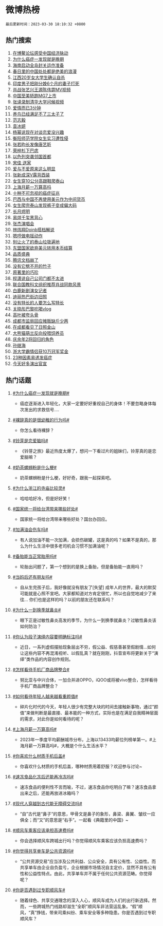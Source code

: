 # 微博热榜

`最后更新时间：2023-03-30 18:10:32 +0800`

## 热门搜索

1. [在博鳌论坛感受中国经济脉动](https://m.weibo.cn/search?containerid=100103type%3D1%26t%3D10%26q%3D%23%E5%9C%A8%E5%8D%9A%E9%B3%8C%E8%AE%BA%E5%9D%9B%E6%84%9F%E5%8F%97%E4%B8%AD%E5%9B%BD%E7%BB%8F%E6%B5%8E%E8%84%89%E5%8A%A8%23&stream_entry_id=51&isnewpage=1&extparam=seat%3D1%26cate%3D10103%26dgr%3D0%26pos%3D0%26filter_type%3Drealtimehot%26c_type%3D51%26stream_entry_id%3D51%26display_time%3D1680171031%26pre_seqid%3D168017103100303134033&luicode=10000011&lfid=106003type%253D25%2526t%253D3%2526disable_hot%253D1%2526filter_type%253Drealtimehot)
1. [为什么癌症一发现就是晚期](https://m.weibo.cn/search?containerid=100103type%3D1%26t%3D10%26q%3D%23%E4%B8%BA%E4%BB%80%E4%B9%88%E7%99%8C%E7%97%87%E4%B8%80%E5%8F%91%E7%8E%B0%E5%B0%B1%E6%98%AF%E6%99%9A%E6%9C%9F%23&stream_entry_id=31&isnewpage=1&extparam=seat%3D1%26lcate%3D5001%26stream_entry_id%3D31%26filter_type%3Drealtimehot%26c_type%3D31%26realpos%3D1%26cate%3D5001%26dgr%3D0%26pos%3D0%26q%3D%2523%25E4%25B8%25BA%25E4%25BB%2580%25E4%25B9%2588%25E7%2599%258C%25E7%2597%2587%25E4%25B8%2580%25E5%258F%2591%25E7%258E%25B0%25E5%25B0%25B1%25E6%2598%25AF%25E6%2599%259A%25E6%259C%259F%2523%26band_rank%3D1%26flag%3D2%26display_time%3D1680171031%26pre_seqid%3D168017103100303134033&luicode=10000011&lfid=106003type%253D25%2526t%253D3%2526disable_hot%253D1%2526filter_type%253Drealtimehot)
1. [海南启动全岛封关运作准备](https://m.weibo.cn/search?containerid=100103type%3D1%26t%3D10%26q%3D%23%E6%B5%B7%E5%8D%97%E5%90%AF%E5%8A%A8%E5%85%A8%E5%B2%9B%E5%B0%81%E5%85%B3%E8%BF%90%E4%BD%9C%E5%87%86%E5%A4%87%23&stream_entry_id=31&isnewpage=1&extparam=seat%3D1%26lcate%3D5001%26stream_entry_id%3D31%26filter_type%3Drealtimehot%26c_type%3D31%26realpos%3D2%26cate%3D5001%26dgr%3D0%26pos%3D1%26q%3D%2523%25E6%25B5%25B7%25E5%258D%2597%25E5%2590%25AF%25E5%258A%25A8%25E5%2585%25A8%25E5%25B2%259B%25E5%25B0%2581%25E5%2585%25B3%25E8%25BF%2590%25E4%25BD%259C%25E5%2587%2586%25E5%25A4%2587%2523%26band_rank%3D2%26flag%3D1%26display_time%3D1680171031%26pre_seqid%3D168017103100303134033&luicode=10000011&lfid=106003type%253D25%2526t%253D3%2526disable_hot%253D1%2526filter_type%253Drealtimehot)
1. [春日里的中国处处都是绝美的浪漫](https://m.weibo.cn/search?containerid=100103type%3D1%26t%3D10%26q%3D%23%E6%98%A5%E6%97%A5%E9%87%8C%E7%9A%84%E4%B8%AD%E5%9B%BD%E5%A4%84%E5%A4%84%E9%83%BD%E6%98%AF%E7%BB%9D%E7%BE%8E%E7%9A%84%E6%B5%AA%E6%BC%AB%23&stream_entry_id=31&isnewpage=1&extparam=seat%3D1%26lcate%3D5001%26stream_entry_id%3D31%26filter_type%3Drealtimehot%26c_type%3D31%26realpos%3D3%26cate%3D5001%26dgr%3D0%26pos%3D2%26q%3D%2523%25E6%2598%25A5%25E6%2597%25A5%25E9%2587%258C%25E7%259A%2584%25E4%25B8%25AD%25E5%259B%25BD%25E5%25A4%2584%25E5%25A4%2584%25E9%2583%25BD%25E6%2598%25AF%25E7%25BB%259D%25E7%25BE%258E%25E7%259A%2584%25E6%25B5%25AA%25E6%25BC%25AB%2523%26band_rank%3D3%26flag%3D1%26display_time%3D1680171031%26pre_seqid%3D168017103100303134033&luicode=10000011&lfid=106003type%253D25%2526t%253D3%2526disable_hot%253D1%2526filter_type%253Drealtimehot)
1. [江西20岁女大学生确认自杀](https://m.weibo.cn/search?containerid=100103type%3D1%26t%3D10%26q%3D%23%E6%B1%9F%E8%A5%BF20%E5%B2%81%E5%A5%B3%E5%A4%A7%E5%AD%A6%E7%94%9F%E7%A1%AE%E8%AE%A4%E8%87%AA%E6%9D%80%23&stream_entry_id=31&isnewpage=1&extparam=seat%3D1%26lcate%3D5001%26stream_entry_id%3D31%26filter_type%3Drealtimehot%26c_type%3D31%26realpos%3D4%26cate%3D5001%26dgr%3D0%26pos%3D3%26q%3D%2523%25E6%25B1%259F%25E8%25A5%25BF20%25E5%25B2%2581%25E5%25A5%25B3%25E5%25A4%25A7%25E5%25AD%25A6%25E7%2594%259F%25E7%25A1%25AE%25E8%25AE%25A4%25E8%2587%25AA%25E6%259D%2580%2523%26band_rank%3D4%26flag%3D0%26display_time%3D1680171031%26pre_seqid%3D168017103100303134033&luicode=10000011&lfid=106003type%253D25%2526t%253D3%2526disable_hot%253D1%2526filter_type%253Drealtimehot)
1. [印度男子把刚分娩6个月的妻子打死](https://m.weibo.cn/search?containerid=100103type%3D1%26t%3D10%26q%3D%23%E5%8D%B0%E5%BA%A6%E7%94%B7%E5%AD%90%E6%8A%8A%E5%88%9A%E5%88%86%E5%A8%A96%E4%B8%AA%E6%9C%88%E7%9A%84%E5%A6%BB%E5%AD%90%E6%89%93%E6%AD%BB%23&stream_entry_id=31&isnewpage=1&extparam=seat%3D1%26lcate%3D5001%26stream_entry_id%3D31%26filter_type%3Drealtimehot%26c_type%3D31%26realpos%3D5%26cate%3D5001%26dgr%3D0%26pos%3D4%26q%3D%2523%25E5%258D%25B0%25E5%25BA%25A6%25E7%2594%25B7%25E5%25AD%2590%25E6%258A%258A%25E5%2588%259A%25E5%2588%2586%25E5%25A8%25A96%25E4%25B8%25AA%25E6%259C%2588%25E7%259A%2584%25E5%25A6%25BB%25E5%25AD%2590%25E6%2589%2593%25E6%25AD%25BB%2523%26band_rank%3D5%26flag%3D1%26display_time%3D1680171031%26pre_seqid%3D168017103100303134033&luicode=10000011&lfid=106003type%253D25%2526t%253D3%2526disable_hot%253D1%2526filter_type%253Drealtimehot)
1. [肖战张艺兴王源陈伟霆MV视频](https://m.weibo.cn/search?containerid=100103type%3D1%26t%3D10%26q%3D%23%E8%82%96%E6%88%98%E5%BC%A0%E8%89%BA%E5%85%B4%E7%8E%8B%E6%BA%90%E9%99%88%E4%BC%9F%E9%9C%86MV%E8%A7%86%E9%A2%91%23&stream_entry_id=31&isnewpage=1&extparam=seat%3D1%26lcate%3D5001%26stream_entry_id%3D31%26filter_type%3Drealtimehot%26c_type%3D31%26realpos%3D6%26cate%3D5001%26dgr%3D0%26pos%3D5%26q%3D%2523%25E8%2582%2596%25E6%2588%2598%25E5%25BC%25A0%25E8%2589%25BA%25E5%2585%25B4%25E7%258E%258B%25E6%25BA%2590%25E9%2599%2588%25E4%25BC%259F%25E9%259C%2586MV%25E8%25A7%2586%25E9%25A2%2591%2523%26band_rank%3D6%26flag%3D0%26display_time%3D1680171031%26pre_seqid%3D168017103100303134033&luicode=10000011&lfid=106003type%253D25%2526t%253D3%2526disable_hot%253D1%2526filter_type%253Drealtimehot)
1. [中国至美轿跑MG7上市](https://m.weibo.cn/search?containerid=100103type%3D1%26t%3D10%26q%3D%23%E4%B8%AD%E5%9B%BD%E8%87%B3%E7%BE%8E%E8%BD%BF%E8%B7%91MG7%E4%B8%8A%E5%B8%82%23&stream_entry_id=31&isnewpage=1&extparam=seat%3D1%26topic_ad%3D1%26lcate%3D5001%26stream_entry_id%3D31%26filter_type%3Drealtimehot%26c_type%3D31%26adid%3D184261%26cate%3D5001%26dgr%3D0%26pos%3D6%26q%3D%2523%25E4%25B8%25AD%25E5%259B%25BD%25E8%2587%25B3%25E7%25BE%258E%25E8%25BD%25BF%25E8%25B7%2591MG7%25E4%25B8%258A%25E5%25B8%2582%2523%26band_rank%3D7%26display_time%3D1680171031%26pre_seqid%3D168017103100303134033&luicode=10000011&lfid=106003type%253D25%2526t%253D3%2526disable_hot%253D1%2526filter_type%253Drealtimehot)
1. [张译录制清华大学问候视频](https://m.weibo.cn/search?containerid=100103type%3D1%26t%3D10%26q%3D%23%E5%BC%A0%E8%AF%91%E5%BD%95%E5%88%B6%E6%B8%85%E5%8D%8E%E5%A4%A7%E5%AD%A6%E9%97%AE%E5%80%99%E8%A7%86%E9%A2%91%23&stream_entry_id=31&isnewpage=1&extparam=seat%3D1%26lcate%3D5001%26stream_entry_id%3D31%26filter_type%3Drealtimehot%26c_type%3D31%26realpos%3D7%26cate%3D5001%26dgr%3D0%26pos%3D7%26q%3D%2523%25E5%25BC%25A0%25E8%25AF%2591%25E5%25BD%2595%25E5%2588%25B6%25E6%25B8%2585%25E5%258D%258E%25E5%25A4%25A7%25E5%25AD%25A6%25E9%2597%25AE%25E5%2580%2599%25E8%25A7%2586%25E9%25A2%2591%2523%26band_rank%3D7%26flag%3D1%26display_time%3D1680171031%26pre_seqid%3D168017103100303134033&luicode=10000011&lfid=106003type%253D25%2526t%253D3%2526disable_hot%253D1%2526filter_type%253Drealtimehot)
1. [爱情而已3分钟](https://m.weibo.cn/search?containerid=100103type%3D1%26t%3D10%26q%3D%23%E7%88%B1%E6%83%85%E8%80%8C%E5%B7%B23%E5%88%86%E9%92%9F%23&stream_entry_id=31&isnewpage=1&extparam=seat%3D1%26lcate%3D5001%26stream_entry_id%3D31%26filter_type%3Drealtimehot%26c_type%3D31%26realpos%3D8%26cate%3D5001%26dgr%3D0%26pos%3D8%26q%3D%2523%25E7%2588%25B1%25E6%2583%2585%25E8%2580%258C%25E5%25B7%25B23%25E5%2588%2586%25E9%2592%259F%2523%26band_rank%3D8%26flag%3D1%26display_time%3D1680171031%26pre_seqid%3D168017103100303134033&luicode=10000011&lfid=106003type%253D25%2526t%253D3%2526disable_hot%253D1%2526filter_type%253Drealtimehot)
1. [养鸟已经满足不了三太子了](https://m.weibo.cn/search?containerid=100103type%3D1%26t%3D10%26q%3D%23%E5%85%BB%E9%B8%9F%E5%B7%B2%E7%BB%8F%E6%BB%A1%E8%B6%B3%E4%B8%8D%E4%BA%86%E4%B8%89%E5%A4%AA%E5%AD%90%E4%BA%86%23&stream_entry_id=31&isnewpage=1&extparam=seat%3D1%26lcate%3D5001%26stream_entry_id%3D31%26filter_type%3Drealtimehot%26c_type%3D31%26realpos%3D9%26cate%3D5001%26dgr%3D0%26pos%3D9%26q%3D%2523%25E5%2585%25BB%25E9%25B8%259F%25E5%25B7%25B2%25E7%25BB%258F%25E6%25BB%25A1%25E8%25B6%25B3%25E4%25B8%258D%25E4%25BA%2586%25E4%25B8%2589%25E5%25A4%25AA%25E5%25AD%2590%25E4%25BA%2586%2523%26band_rank%3D9%26flag%3D0%26display_time%3D1680171031%26pre_seqid%3D168017103100303134033&luicode=10000011&lfid=106003type%253D25%2526t%253D3%2526disable_hot%253D1%2526filter_type%253Drealtimehot)
1. [范志毅](https://m.weibo.cn/search?containerid=100103type%3D1%26t%3D10%26q%3D%E8%8C%83%E5%BF%97%E6%AF%85&stream_entry_id=31&isnewpage=1&extparam=seat%3D1%26lcate%3D5001%26stream_entry_id%3D31%26filter_type%3Drealtimehot%26c_type%3D31%26realpos%3D10%26cate%3D5001%26dgr%3D0%26pos%3D10%26q%3D%25E8%258C%2583%25E5%25BF%2597%25E6%25AF%2585%26band_rank%3D10%26flag%3D0%26display_time%3D1680171031%26pre_seqid%3D168017103100303134033&luicode=10000011&lfid=106003type%253D25%2526t%253D3%2526disable_hot%253D1%2526filter_type%253Drealtimehot)
1. [袁冰妍](https://m.weibo.cn/search?containerid=100103type%3D1%26t%3D10%26q%3D%E8%A2%81%E5%86%B0%E5%A6%8D&stream_entry_id=31&isnewpage=1&extparam=seat%3D1%26lcate%3D5001%26stream_entry_id%3D31%26filter_type%3Drealtimehot%26c_type%3D31%26realpos%3D11%26cate%3D5001%26dgr%3D0%26pos%3D11%26q%3D%25E8%25A2%2581%25E5%2586%25B0%25E5%25A6%258D%26band_rank%3D11%26flag%3D1%26display_time%3D1680171031%26pre_seqid%3D168017103100303134033&luicode=10000011&lfid=106003type%253D25%2526t%253D3%2526disable_hot%253D1%2526filter_type%253Drealtimehot)
1. [杨幂说现在对谈恋爱没兴趣](https://m.weibo.cn/search?containerid=100103type%3D1%26t%3D10%26q%3D%23%E6%9D%A8%E5%B9%82%E8%AF%B4%E7%8E%B0%E5%9C%A8%E5%AF%B9%E8%B0%88%E6%81%8B%E7%88%B1%E6%B2%A1%E5%85%B4%E8%B6%A3%23&stream_entry_id=31&isnewpage=1&extparam=seat%3D1%26lcate%3D5001%26stream_entry_id%3D31%26filter_type%3Drealtimehot%26c_type%3D31%26realpos%3D12%26cate%3D5001%26dgr%3D0%26pos%3D12%26q%3D%2523%25E6%259D%25A8%25E5%25B9%2582%25E8%25AF%25B4%25E7%258E%25B0%25E5%259C%25A8%25E5%25AF%25B9%25E8%25B0%2588%25E6%2581%258B%25E7%2588%25B1%25E6%25B2%25A1%25E5%2585%25B4%25E8%25B6%25A3%2523%26band_rank%3D12%26flag%3D2%26display_time%3D1680171031%26pre_seqid%3D168017103100303134033&luicode=10000011&lfid=106003type%253D25%2526t%253D3%2526disable_hot%253D1%2526filter_type%253Drealtimehot)
1. [衡阳师范学院女生实习遭性侵](https://m.weibo.cn/search?containerid=100103type%3D1%26t%3D10%26q%3D%23%E8%A1%A1%E9%98%B3%E5%B8%88%E8%8C%83%E5%AD%A6%E9%99%A2%E5%A5%B3%E7%94%9F%E5%AE%9E%E4%B9%A0%E9%81%AD%E6%80%A7%E4%BE%B5%23&stream_entry_id=31&isnewpage=1&extparam=seat%3D1%26lcate%3D5001%26stream_entry_id%3D31%26filter_type%3Drealtimehot%26c_type%3D31%26realpos%3D13%26cate%3D5001%26dgr%3D0%26pos%3D13%26q%3D%2523%25E8%25A1%25A1%25E9%2598%25B3%25E5%25B8%2588%25E8%258C%2583%25E5%25AD%25A6%25E9%2599%25A2%25E5%25A5%25B3%25E7%2594%259F%25E5%25AE%259E%25E4%25B9%25A0%25E9%2581%25AD%25E6%2580%25A7%25E4%25BE%25B5%2523%26band_rank%3D13%26flag%3D0%26display_time%3D1680171031%26pre_seqid%3D168017103100303134033&luicode=10000011&lfid=106003type%253D25%2526t%253D3%2526disable_hot%253D1%2526filter_type%253Drealtimehot)
1. [张若昀长发像唐艺昕](https://m.weibo.cn/search?containerid=100103type%3D1%26t%3D10%26q%3D%23%E5%BC%A0%E8%8B%A5%E6%98%80%E9%95%BF%E5%8F%91%E5%83%8F%E5%94%90%E8%89%BA%E6%98%95%23&stream_entry_id=31&isnewpage=1&extparam=seat%3D1%26lcate%3D5001%26stream_entry_id%3D31%26filter_type%3Drealtimehot%26c_type%3D31%26realpos%3D14%26cate%3D5001%26dgr%3D0%26pos%3D14%26q%3D%2523%25E5%25BC%25A0%25E8%258B%25A5%25E6%2598%2580%25E9%2595%25BF%25E5%258F%2591%25E5%2583%258F%25E5%2594%2590%25E8%2589%25BA%25E6%2598%2595%2523%26band_rank%3D14%26flag%3D0%26display_time%3D1680171031%26pre_seqid%3D168017103100303134033&luicode=10000011&lfid=106003type%253D25%2526t%253D3%2526disable_hot%253D1%2526filter_type%253Drealtimehot)
1. [荣梓杉下巴痣](https://m.weibo.cn/search?containerid=100103type%3D1%26t%3D10%26q%3D%23%E8%8D%A3%E6%A2%93%E6%9D%89%E4%B8%8B%E5%B7%B4%E7%97%A3%23&stream_entry_id=31&isnewpage=1&extparam=seat%3D1%26lcate%3D5001%26stream_entry_id%3D31%26filter_type%3Drealtimehot%26c_type%3D31%26realpos%3D15%26cate%3D5001%26dgr%3D0%26pos%3D15%26q%3D%2523%25E8%258D%25A3%25E6%25A2%2593%25E6%259D%2589%25E4%25B8%258B%25E5%25B7%25B4%25E7%2597%25A3%2523%26band_rank%3D15%26flag%3D1%26display_time%3D1680171031%26pre_seqid%3D168017103100303134033&luicode=10000011&lfid=106003type%253D25%2526t%253D3%2526disable_hot%253D1%2526filter_type%253Drealtimehot)
1. [以色列突袭邻国首都](https://m.weibo.cn/search?containerid=100103type%3D1%26t%3D10%26q%3D%23%E4%BB%A5%E8%89%B2%E5%88%97%E7%AA%81%E8%A2%AD%E9%82%BB%E5%9B%BD%E9%A6%96%E9%83%BD%23&stream_entry_id=31&isnewpage=1&extparam=seat%3D1%26lcate%3D5001%26stream_entry_id%3D31%26filter_type%3Drealtimehot%26c_type%3D31%26realpos%3D16%26cate%3D5001%26dgr%3D0%26pos%3D16%26q%3D%2523%25E4%25BB%25A5%25E8%2589%25B2%25E5%2588%2597%25E7%25AA%2581%25E8%25A2%25AD%25E9%2582%25BB%25E5%259B%25BD%25E9%25A6%2596%25E9%2583%25BD%2523%26band_rank%3D16%26flag%3D0%26display_time%3D1680171031%26pre_seqid%3D168017103100303134033&luicode=10000011&lfid=106003type%253D25%2526t%253D3%2526disable_hot%253D1%2526filter_type%253Drealtimehot)
1. [宋佳 送家](https://m.weibo.cn/search?containerid=100103type%3D1%26t%3D10%26q%3D%E5%AE%8B%E4%BD%B3+%E9%80%81%E5%AE%B6&stream_entry_id=31&isnewpage=1&extparam=seat%3D1%26lcate%3D5001%26stream_entry_id%3D31%26filter_type%3Drealtimehot%26c_type%3D31%26realpos%3D17%26cate%3D5001%26dgr%3D0%26pos%3D17%26q%3D%25E5%25AE%258B%25E4%25BD%25B3%2520%25E9%2580%2581%25E5%25AE%25B6%26band_rank%3D17%26flag%3D1%26display_time%3D1680171031%26pre_seqid%3D168017103100303134033&luicode=10000011&lfid=106003type%253D25%2526t%253D3%2526disable_hot%253D1%2526filter_type%253Drealtimehot)
1. [爱与不爱原来这么明显](https://m.weibo.cn/search?containerid=100103type%3D1%26t%3D10%26q%3D%23%E7%88%B1%E4%B8%8E%E4%B8%8D%E7%88%B1%E5%8E%9F%E6%9D%A5%E8%BF%99%E4%B9%88%E6%98%8E%E6%98%BE%23&stream_entry_id=31&isnewpage=1&extparam=seat%3D1%26lcate%3D5001%26stream_entry_id%3D31%26filter_type%3Drealtimehot%26c_type%3D31%26realpos%3D18%26cate%3D5001%26dgr%3D0%26pos%3D18%26q%3D%2523%25E7%2588%25B1%25E4%25B8%258E%25E4%25B8%258D%25E7%2588%25B1%25E5%258E%259F%25E6%259D%25A5%25E8%25BF%2599%25E4%25B9%2588%25E6%2598%258E%25E6%2598%25BE%2523%26band_rank%3D18%26flag%3D0%26display_time%3D1680171031%26pre_seqid%3D168017103100303134033&luicode=10000011&lfid=106003type%253D25%2526t%253D3%2526disable_hot%253D1%2526filter_type%253Drealtimehot)
1. [张新成深V露背西装](https://m.weibo.cn/search?containerid=100103type%3D1%26t%3D10%26q%3D%23%E5%BC%A0%E6%96%B0%E6%88%90%E6%B7%B1V%E9%9C%B2%E8%83%8C%E8%A5%BF%E8%A3%85%23&stream_entry_id=31&isnewpage=1&extparam=seat%3D1%26lcate%3D5001%26stream_entry_id%3D31%26filter_type%3Drealtimehot%26c_type%3D31%26realpos%3D19%26cate%3D5001%26dgr%3D0%26pos%3D19%26q%3D%2523%25E5%25BC%25A0%25E6%2596%25B0%25E6%2588%2590%25E6%25B7%25B1V%25E9%259C%25B2%25E8%2583%258C%25E8%25A5%25BF%25E8%25A3%2585%2523%26band_rank%3D19%26flag%3D1%26display_time%3D1680171031%26pre_seqid%3D168017103100303134033&luicode=10000011&lfid=106003type%253D25%2526t%253D3%2526disable_hot%253D1%2526filter_type%253Drealtimehot)
1. [女生穿10公分高跟鞋爬泰山](https://m.weibo.cn/search?containerid=100103type%3D1%26t%3D10%26q%3D%23%E5%A5%B3%E7%94%9F%E7%A9%BF10%E5%85%AC%E5%88%86%E9%AB%98%E8%B7%9F%E9%9E%8B%E7%88%AC%E6%B3%B0%E5%B1%B1%23&stream_entry_id=31&isnewpage=1&extparam=seat%3D1%26lcate%3D5001%26stream_entry_id%3D31%26filter_type%3Drealtimehot%26c_type%3D31%26realpos%3D20%26cate%3D5001%26dgr%3D0%26pos%3D20%26q%3D%2523%25E5%25A5%25B3%25E7%2594%259F%25E7%25A9%25BF10%25E5%2585%25AC%25E5%2588%2586%25E9%25AB%2598%25E8%25B7%259F%25E9%259E%258B%25E7%2588%25AC%25E6%25B3%25B0%25E5%25B1%25B1%2523%26band_rank%3D20%26flag%3D1%26display_time%3D1680171031%26pre_seqid%3D168017103100303134033&luicode=10000011&lfid=106003type%253D25%2526t%253D3%2526disable_hot%253D1%2526filter_type%253Drealtimehot)
1. [上海月薪一万算高吗](https://m.weibo.cn/search?containerid=100103type%3D1%26t%3D10%26q%3D%23%E4%B8%8A%E6%B5%B7%E6%9C%88%E8%96%AA%E4%B8%80%E4%B8%87%E7%AE%97%E9%AB%98%E5%90%97%23&stream_entry_id=31&isnewpage=1&extparam=seat%3D1%26lcate%3D5001%26stream_entry_id%3D31%26filter_type%3Drealtimehot%26c_type%3D31%26realpos%3D21%26cate%3D5001%26dgr%3D0%26pos%3D21%26q%3D%2523%25E4%25B8%258A%25E6%25B5%25B7%25E6%259C%2588%25E8%2596%25AA%25E4%25B8%2580%25E4%25B8%2587%25E7%25AE%2597%25E9%25AB%2598%25E5%2590%2597%2523%26band_rank%3D21%26flag%3D1%26display_time%3D1680171031%26pre_seqid%3D168017103100303134033&luicode=10000011&lfid=106003type%253D25%2526t%253D3%2526disable_hot%253D1%2526filter_type%253Drealtimehot)
1. [十种不可忽视的癌症征兆](https://m.weibo.cn/search?containerid=100103type%3D1%26t%3D10%26q%3D%23%E5%8D%81%E7%A7%8D%E4%B8%8D%E5%8F%AF%E5%BF%BD%E8%A7%86%E7%9A%84%E7%99%8C%E7%97%87%E5%BE%81%E5%85%86%23&stream_entry_id=31&isnewpage=1&extparam=seat%3D1%26lcate%3D5001%26stream_entry_id%3D31%26filter_type%3Drealtimehot%26c_type%3D31%26realpos%3D22%26cate%3D5001%26dgr%3D0%26pos%3D22%26q%3D%2523%25E5%258D%2581%25E7%25A7%258D%25E4%25B8%258D%25E5%258F%25AF%25E5%25BF%25BD%25E8%25A7%2586%25E7%259A%2584%25E7%2599%258C%25E7%2597%2587%25E5%25BE%2581%25E5%2585%2586%2523%26band_rank%3D22%26flag%3D0%26display_time%3D1680171031%26pre_seqid%3D168017103100303134033&luicode=10000011&lfid=106003type%253D25%2526t%253D3%2526disable_hot%253D1%2526filter_type%253Drealtimehot)
1. [巴西与中国不再使用美元作为中间货币](https://m.weibo.cn/search?containerid=100103type%3D1%26t%3D10%26q%3D%23%E5%B7%B4%E8%A5%BF%E4%B8%8E%E4%B8%AD%E5%9B%BD%E4%B8%8D%E5%86%8D%E4%BD%BF%E7%94%A8%E7%BE%8E%E5%85%83%E4%BD%9C%E4%B8%BA%E4%B8%AD%E9%97%B4%E8%B4%A7%E5%B8%81%23&stream_entry_id=31&isnewpage=1&extparam=seat%3D1%26lcate%3D5001%26stream_entry_id%3D31%26filter_type%3Drealtimehot%26c_type%3D31%26realpos%3D23%26cate%3D5001%26dgr%3D0%26pos%3D23%26q%3D%2523%25E5%25B7%25B4%25E8%25A5%25BF%25E4%25B8%258E%25E4%25B8%25AD%25E5%259B%25BD%25E4%25B8%258D%25E5%2586%258D%25E4%25BD%25BF%25E7%2594%25A8%25E7%25BE%258E%25E5%2585%2583%25E4%25BD%259C%25E4%25B8%25BA%25E4%25B8%25AD%25E9%2597%25B4%25E8%25B4%25A7%25E5%25B8%2581%2523%26band_rank%3D23%26flag%3D2%26display_time%3D1680171031%26pre_seqid%3D168017103100303134033&luicode=10000011&lfid=106003type%253D25%2526t%253D3%2526disable_hot%253D1%2526filter_type%253Drealtimehot)
1. [女生爬完泰山发现裤子变成偏大码](https://m.weibo.cn/search?containerid=100103type%3D1%26t%3D10%26q%3D%23%E5%A5%B3%E7%94%9F%E7%88%AC%E5%AE%8C%E6%B3%B0%E5%B1%B1%E5%8F%91%E7%8E%B0%E8%A3%A4%E5%AD%90%E5%8F%98%E6%88%90%E5%81%8F%E5%A4%A7%E7%A0%81%23&stream_entry_id=31&isnewpage=1&extparam=seat%3D1%26lcate%3D5001%26stream_entry_id%3D31%26filter_type%3Drealtimehot%26c_type%3D31%26realpos%3D24%26cate%3D5001%26dgr%3D0%26pos%3D24%26q%3D%2523%25E5%25A5%25B3%25E7%2594%259F%25E7%2588%25AC%25E5%25AE%258C%25E6%25B3%25B0%25E5%25B1%25B1%25E5%258F%2591%25E7%258E%25B0%25E8%25A3%25A4%25E5%25AD%2590%25E5%258F%2598%25E6%2588%2590%25E5%2581%258F%25E5%25A4%25A7%25E7%25A0%2581%2523%26band_rank%3D24%26flag%3D0%26display_time%3D1680171031%26pre_seqid%3D168017103100303134033&luicode=10000011&lfid=106003type%253D25%2526t%253D3%2526disable_hot%253D1%2526filter_type%253Drealtimehot)
1. [长月烬明](https://m.weibo.cn/search?containerid=100103type%3D1%26t%3D10%26q%3D%E9%95%BF%E6%9C%88%E7%83%AC%E6%98%8E&stream_entry_id=31&isnewpage=1&extparam=seat%3D1%26lcate%3D5001%26stream_entry_id%3D31%26filter_type%3Drealtimehot%26c_type%3D31%26realpos%3D25%26cate%3D5001%26dgr%3D0%26pos%3D25%26q%3D%25E9%2595%25BF%25E6%259C%2588%25E7%2583%25AC%25E6%2598%258E%26band_rank%3D25%26flag%3D0%26display_time%3D1680171031%26pre_seqid%3D168017103100303134033&luicode=10000011&lfid=106003type%253D25%2526t%253D3%2526disable_hot%253D1%2526filter_type%253Drealtimehot)
1. [易烊千玺黑背心](https://m.weibo.cn/search?containerid=100103type%3D1%26t%3D10%26q%3D%23%E6%98%93%E7%83%8A%E5%8D%83%E7%8E%BA%E9%BB%91%E8%83%8C%E5%BF%83%23&stream_entry_id=31&isnewpage=1&extparam=seat%3D1%26lcate%3D5001%26stream_entry_id%3D31%26filter_type%3Drealtimehot%26c_type%3D31%26realpos%3D26%26cate%3D5001%26dgr%3D0%26pos%3D26%26q%3D%2523%25E6%2598%2593%25E7%2583%258A%25E5%258D%2583%25E7%258E%25BA%25E9%25BB%2591%25E8%2583%258C%25E5%25BF%2583%2523%26band_rank%3D26%26flag%3D0%26display_time%3D1680171031%26pre_seqid%3D168017103100303134033&luicode=10000011&lfid=106003type%253D25%2526t%253D3%2526disable_hot%253D1%2526filter_type%253Drealtimehot)
1. [张杰演唱会](https://m.weibo.cn/search?containerid=100103type%3D1%26t%3D10%26q%3D%23%E5%BC%A0%E6%9D%B0%E6%BC%94%E5%94%B1%E4%BC%9A%23&stream_entry_id=31&isnewpage=1&extparam=seat%3D1%26lcate%3D5001%26stream_entry_id%3D31%26filter_type%3Drealtimehot%26c_type%3D31%26realpos%3D27%26cate%3D5001%26dgr%3D0%26pos%3D27%26q%3D%2523%25E5%25BC%25A0%25E6%259D%25B0%25E6%25BC%2594%25E5%2594%25B1%25E4%25BC%259A%2523%26band_rank%3D27%26flag%3D1%26display_time%3D1680171031%26pre_seqid%3D168017103100303134033&luicode=10000011&lfid=106003type%253D25%2526t%253D3%2526disable_hot%253D1%2526filter_type%253Drealtimehot)
1. [林炜翔Doinb搭档解说](https://m.weibo.cn/search?containerid=100103type%3D1%26t%3D10%26q%3D%23%E6%9E%97%E7%82%9C%E7%BF%94Doinb%E6%90%AD%E6%A1%A3%E8%A7%A3%E8%AF%B4%23&stream_entry_id=31&isnewpage=1&extparam=seat%3D1%26lcate%3D5001%26stream_entry_id%3D31%26filter_type%3Drealtimehot%26c_type%3D31%26realpos%3D28%26cate%3D5001%26dgr%3D0%26pos%3D28%26q%3D%2523%25E6%259E%2597%25E7%2582%259C%25E7%25BF%2594Doinb%25E6%2590%25AD%25E6%25A1%25A3%25E8%25A7%25A3%25E8%25AF%25B4%2523%26band_rank%3D28%26flag%3D1%26display_time%3D1680171031%26pre_seqid%3D168017103100303134033&luicode=10000011&lfid=106003type%253D25%2526t%253D3%2526disable_hot%253D1%2526filter_type%253Drealtimehot)
1. [嗯哼做电摇动作](https://m.weibo.cn/search?containerid=100103type%3D1%26t%3D10%26q%3D%23%E5%97%AF%E5%93%BC%E5%81%9A%E7%94%B5%E6%91%87%E5%8A%A8%E4%BD%9C%23&stream_entry_id=31&isnewpage=1&extparam=seat%3D1%26lcate%3D5001%26stream_entry_id%3D31%26filter_type%3Drealtimehot%26c_type%3D31%26realpos%3D29%26cate%3D5001%26dgr%3D0%26pos%3D29%26q%3D%2523%25E5%2597%25AF%25E5%2593%25BC%25E5%2581%259A%25E7%2594%25B5%25E6%2591%2587%25E5%258A%25A8%25E4%25BD%259C%2523%26band_rank%3D29%26flag%3D0%26display_time%3D1680171031%26pre_seqid%3D168017103100303134033&luicode=10000011&lfid=106003type%253D25%2526t%253D3%2526disable_hot%253D1%2526filter_type%253Drealtimehot)
1. [别让火了的泰山垃圾遍地](https://m.weibo.cn/search?containerid=100103type%3D1%26t%3D10%26q%3D%23%E5%88%AB%E8%AE%A9%E7%81%AB%E4%BA%86%E7%9A%84%E6%B3%B0%E5%B1%B1%E5%9E%83%E5%9C%BE%E9%81%8D%E5%9C%B0%23&stream_entry_id=31&isnewpage=1&extparam=seat%3D1%26lcate%3D5001%26stream_entry_id%3D31%26filter_type%3Drealtimehot%26c_type%3D31%26realpos%3D30%26cate%3D5001%26dgr%3D0%26pos%3D30%26q%3D%2523%25E5%2588%25AB%25E8%25AE%25A9%25E7%2581%25AB%25E4%25BA%2586%25E7%259A%2584%25E6%25B3%25B0%25E5%25B1%25B1%25E5%259E%2583%25E5%259C%25BE%25E9%2581%258D%25E5%259C%25B0%2523%26band_rank%3D30%26flag%3D1%26display_time%3D1680171031%26pre_seqid%3D168017103100303134033&luicode=10000011&lfid=106003type%253D25%2526t%253D3%2526disable_hot%253D1%2526filter_type%253Drealtimehot)
1. [东盟国家欲弃美元转用本币结算](https://m.weibo.cn/search?containerid=100103type%3D1%26t%3D10%26q%3D%23%E4%B8%9C%E7%9B%9F%E5%9B%BD%E5%AE%B6%E6%AC%B2%E5%BC%83%E7%BE%8E%E5%85%83%E8%BD%AC%E7%94%A8%E6%9C%AC%E5%B8%81%E7%BB%93%E7%AE%97%23&stream_entry_id=31&isnewpage=1&extparam=seat%3D1%26lcate%3D5001%26stream_entry_id%3D31%26filter_type%3Drealtimehot%26c_type%3D31%26realpos%3D31%26cate%3D5001%26dgr%3D0%26pos%3D31%26q%3D%2523%25E4%25B8%259C%25E7%259B%259F%25E5%259B%25BD%25E5%25AE%25B6%25E6%25AC%25B2%25E5%25BC%2583%25E7%25BE%258E%25E5%2585%2583%25E8%25BD%25AC%25E7%2594%25A8%25E6%259C%25AC%25E5%25B8%2581%25E7%25BB%2593%25E7%25AE%2597%2523%26band_rank%3D31%26flag%3D1%26display_time%3D1680171031%26pre_seqid%3D168017103100303134033&luicode=10000011&lfid=106003type%253D25%2526t%253D3%2526disable_hot%253D1%2526filter_type%253Drealtimehot)
1. [品质盛典](https://m.weibo.cn/search?containerid=100103type%3D1%26t%3D10%26q%3D%E5%93%81%E8%B4%A8%E7%9B%9B%E5%85%B8&stream_entry_id=31&isnewpage=1&extparam=seat%3D1%26lcate%3D5001%26stream_entry_id%3D31%26filter_type%3Drealtimehot%26c_type%3D31%26realpos%3D32%26cate%3D5001%26dgr%3D0%26pos%3D32%26q%3D%25E5%2593%2581%25E8%25B4%25A8%25E7%259B%259B%25E5%2585%25B8%26band_rank%3D32%26flag%3D1%26display_time%3D1680171031%26pre_seqid%3D168017103100303134033&luicode=10000011&lfid=106003type%253D25%2526t%253D3%2526disable_hot%253D1%2526filter_type%253Drealtimehot)
1. [腾讯文档崩了](https://m.weibo.cn/search?containerid=100103type%3D1%26t%3D10%26q%3D%E8%85%BE%E8%AE%AF%E6%96%87%E6%A1%A3%E5%B4%A9%E4%BA%86&stream_entry_id=31&isnewpage=1&extparam=seat%3D1%26lcate%3D5001%26stream_entry_id%3D31%26filter_type%3Drealtimehot%26c_type%3D31%26realpos%3D33%26cate%3D5001%26dgr%3D0%26pos%3D33%26q%3D%25E8%2585%25BE%25E8%25AE%25AF%25E6%2596%2587%25E6%25A1%25A3%25E5%25B4%25A9%25E4%25BA%2586%26band_rank%3D33%26flag%3D1%26display_time%3D1680171031%26pre_seqid%3D168017103100303134033&luicode=10000011&lfid=106003type%253D25%2526t%253D3%2526disable_hot%253D1%2526filter_type%253Drealtimehot)
1. [没有它劈不开的竹子](https://m.weibo.cn/search?containerid=100103type%3D1%26t%3D10%26q%3D%23%E6%B2%A1%E6%9C%89%E5%AE%83%E5%8A%88%E4%B8%8D%E5%BC%80%E7%9A%84%E7%AB%B9%E5%AD%90%23&stream_entry_id=31&isnewpage=1&extparam=seat%3D1%26lcate%3D5001%26stream_entry_id%3D31%26filter_type%3Drealtimehot%26c_type%3D31%26realpos%3D34%26cate%3D5001%26dgr%3D0%26pos%3D34%26q%3D%2523%25E6%25B2%25A1%25E6%259C%2589%25E5%25AE%2583%25E5%258A%2588%25E4%25B8%258D%25E5%25BC%2580%25E7%259A%2584%25E7%25AB%25B9%25E5%25AD%2590%2523%26band_rank%3D34%26flag%3D1%26display_time%3D1680171031%26pre_seqid%3D168017103100303134033&luicode=10000011&lfid=106003type%253D25%2526t%253D3%2526disable_hot%253D1%2526filter_type%253Drealtimehot)
1. [原著里的巧珍](https://m.weibo.cn/search?containerid=100103type%3D1%26t%3D10%26q%3D%E5%8E%9F%E8%91%97%E9%87%8C%E7%9A%84%E5%B7%A7%E7%8F%8D&stream_entry_id=31&isnewpage=1&extparam=seat%3D1%26lcate%3D5001%26stream_entry_id%3D31%26filter_type%3Drealtimehot%26c_type%3D31%26realpos%3D35%26cate%3D5001%26dgr%3D0%26pos%3D35%26q%3D%25E5%258E%259F%25E8%2591%2597%25E9%2587%258C%25E7%259A%2584%25E5%25B7%25A7%25E7%258F%258D%26band_rank%3D35%26flag%3D0%26display_time%3D1680171031%26pre_seqid%3D168017103100303134033&luicode=10000011&lfid=106003type%253D25%2526t%253D3%2526disable_hot%253D1%2526filter_type%253Drealtimehot)
1. [程潇说自己公司门都不太进](https://m.weibo.cn/search?containerid=100103type%3D1%26t%3D10%26q%3D%23%E7%A8%8B%E6%BD%87%E8%AF%B4%E8%87%AA%E5%B7%B1%E5%85%AC%E5%8F%B8%E9%97%A8%E9%83%BD%E4%B8%8D%E5%A4%AA%E8%BF%9B%23&stream_entry_id=31&isnewpage=1&extparam=seat%3D1%26lcate%3D5001%26stream_entry_id%3D31%26filter_type%3Drealtimehot%26c_type%3D31%26realpos%3D36%26cate%3D5001%26dgr%3D0%26pos%3D36%26q%3D%2523%25E7%25A8%258B%25E6%25BD%2587%25E8%25AF%25B4%25E8%2587%25AA%25E5%25B7%25B1%25E5%2585%25AC%25E5%258F%25B8%25E9%2597%25A8%25E9%2583%25BD%25E4%25B8%258D%25E5%25A4%25AA%25E8%25BF%259B%2523%26band_rank%3D36%26flag%3D0%26display_time%3D1680171031%26pre_seqid%3D168017103100303134033&luicode=10000011&lfid=106003type%253D25%2526t%253D3%2526disable_hot%253D1%2526filter_type%253Drealtimehot)
1. [联合国教科文组织推荐肖战同款风景](https://m.weibo.cn/search?containerid=100103type%3D1%26t%3D10%26q%3D%23%E8%81%94%E5%90%88%E5%9B%BD%E6%95%99%E7%A7%91%E6%96%87%E7%BB%84%E7%BB%87%E6%8E%A8%E8%8D%90%E8%82%96%E6%88%98%E5%90%8C%E6%AC%BE%E9%A3%8E%E6%99%AF%23&stream_entry_id=31&isnewpage=1&extparam=seat%3D1%26lcate%3D5001%26stream_entry_id%3D31%26filter_type%3Drealtimehot%26c_type%3D31%26realpos%3D37%26cate%3D5001%26dgr%3D0%26pos%3D37%26q%3D%2523%25E8%2581%2594%25E5%2590%2588%25E5%259B%25BD%25E6%2595%2599%25E7%25A7%2591%25E6%2596%2587%25E7%25BB%2584%25E7%25BB%2587%25E6%258E%25A8%25E8%258D%2590%25E8%2582%2596%25E6%2588%2598%25E5%2590%258C%25E6%25AC%25BE%25E9%25A3%258E%25E6%2599%25AF%2523%26band_rank%3D37%26flag%3D0%26display_time%3D1680171031%26pre_seqid%3D168017103100303134033&luicode=10000011&lfid=106003type%253D25%2526t%253D3%2526disable_hot%253D1%2526filter_type%253Drealtimehot)
1. [白鹿新剧演女记者](https://m.weibo.cn/search?containerid=100103type%3D1%26t%3D10%26q%3D%23%E7%99%BD%E9%B9%BF%E6%96%B0%E5%89%A7%E6%BC%94%E5%A5%B3%E8%AE%B0%E8%80%85%23&stream_entry_id=31&isnewpage=1&extparam=seat%3D1%26lcate%3D5001%26stream_entry_id%3D31%26filter_type%3Drealtimehot%26c_type%3D31%26realpos%3D38%26cate%3D5001%26dgr%3D0%26pos%3D38%26q%3D%2523%25E7%2599%25BD%25E9%25B9%25BF%25E6%2596%25B0%25E5%2589%25A7%25E6%25BC%2594%25E5%25A5%25B3%25E8%25AE%25B0%25E8%2580%2585%2523%26band_rank%3D38%26flag%3D0%26display_time%3D1680171031%26pre_seqid%3D168017103100303134033&luicode=10000011&lfid=106003type%253D25%2526t%253D3%2526disable_hot%253D1%2526filter_type%253Drealtimehot)
1. [迪丽热巴街边旧照](https://m.weibo.cn/search?containerid=100103type%3D1%26t%3D10%26q%3D%23%E8%BF%AA%E4%B8%BD%E7%83%AD%E5%B7%B4%E8%A1%97%E8%BE%B9%E6%97%A7%E7%85%A7%23&stream_entry_id=31&isnewpage=1&extparam=seat%3D1%26lcate%3D5001%26stream_entry_id%3D31%26filter_type%3Drealtimehot%26c_type%3D31%26realpos%3D39%26cate%3D5001%26dgr%3D0%26pos%3D39%26q%3D%2523%25E8%25BF%25AA%25E4%25B8%25BD%25E7%2583%25AD%25E5%25B7%25B4%25E8%25A1%2597%25E8%25BE%25B9%25E6%2597%25A7%25E7%2585%25A7%2523%26band_rank%3D39%26flag%3D0%26display_time%3D1680171031%26pre_seqid%3D168017103100303134033&luicode=10000011&lfid=106003type%253D25%2526t%253D3%2526disable_hot%253D1%2526filter_type%253Drealtimehot)
1. [没有特长的人要怎么写特长](https://m.weibo.cn/search?containerid=100103type%3D1%26t%3D10%26q%3D%23%E6%B2%A1%E6%9C%89%E7%89%B9%E9%95%BF%E7%9A%84%E4%BA%BA%E8%A6%81%E6%80%8E%E4%B9%88%E5%86%99%E7%89%B9%E9%95%BF%23&stream_entry_id=31&isnewpage=1&extparam=seat%3D1%26lcate%3D5001%26stream_entry_id%3D31%26filter_type%3Drealtimehot%26c_type%3D31%26realpos%3D40%26cate%3D5001%26dgr%3D0%26pos%3D40%26q%3D%2523%25E6%25B2%25A1%25E6%259C%2589%25E7%2589%25B9%25E9%2595%25BF%25E7%259A%2584%25E4%25BA%25BA%25E8%25A6%2581%25E6%2580%258E%25E4%25B9%2588%25E5%2586%2599%25E7%2589%25B9%25E9%2595%25BF%2523%26band_rank%3D40%26flag%3D1%26display_time%3D1680171031%26pre_seqid%3D168017103100303134033&luicode=10000011&lfid=106003type%253D25%2526t%253D3%2526disable_hot%253D1%2526filter_type%253Drealtimehot)
1. [关晓彤巴黎吃喝vlog](https://m.weibo.cn/search?containerid=100103type%3D1%26t%3D10%26q%3D%23%E5%85%B3%E6%99%93%E5%BD%A4%E5%B7%B4%E9%BB%8E%E5%90%83%E5%96%9Dvlog%23&stream_entry_id=31&isnewpage=1&extparam=seat%3D1%26lcate%3D5001%26stream_entry_id%3D31%26filter_type%3Drealtimehot%26c_type%3D31%26realpos%3D41%26cate%3D5001%26dgr%3D0%26pos%3D41%26q%3D%2523%25E5%2585%25B3%25E6%2599%2593%25E5%25BD%25A4%25E5%25B7%25B4%25E9%25BB%258E%25E5%2590%2583%25E5%2596%259Dvlog%2523%26band_rank%3D41%26flag%3D1%26display_time%3D1680171031%26pre_seqid%3D168017103100303134033&luicode=10000011&lfid=106003type%253D25%2526t%253D3%2526disable_hot%253D1%2526filter_type%253Drealtimehot)
1. [高叶被夸头骨](https://m.weibo.cn/search?containerid=100103type%3D1%26t%3D10%26q%3D%23%E9%AB%98%E5%8F%B6%E8%A2%AB%E5%A4%B8%E5%A4%B4%E9%AA%A8%23&stream_entry_id=31&isnewpage=1&extparam=seat%3D1%26lcate%3D5001%26stream_entry_id%3D31%26filter_type%3Drealtimehot%26c_type%3D31%26realpos%3D42%26cate%3D5001%26dgr%3D0%26pos%3D42%26q%3D%2523%25E9%25AB%2598%25E5%258F%25B6%25E8%25A2%25AB%25E5%25A4%25B8%25E5%25A4%25B4%25E9%25AA%25A8%2523%26band_rank%3D42%26flag%3D0%26display_time%3D1680171031%26pre_seqid%3D168017103100303134033&luicode=10000011&lfid=106003type%253D25%2526t%253D3%2526disable_hot%253D1%2526filter_type%253Drealtimehot)
1. [成都市监局回应摊贩缺斤少两](https://m.weibo.cn/search?containerid=100103type%3D1%26t%3D10%26q%3D%23%E6%88%90%E9%83%BD%E5%B8%82%E7%9B%91%E5%B1%80%E5%9B%9E%E5%BA%94%E6%91%8A%E8%B4%A9%E7%BC%BA%E6%96%A4%E5%B0%91%E4%B8%A4%23&stream_entry_id=31&isnewpage=1&extparam=seat%3D1%26lcate%3D5001%26stream_entry_id%3D31%26filter_type%3Drealtimehot%26c_type%3D31%26realpos%3D43%26cate%3D5001%26dgr%3D0%26pos%3D43%26q%3D%2523%25E6%2588%2590%25E9%2583%25BD%25E5%25B8%2582%25E7%259B%2591%25E5%25B1%2580%25E5%259B%259E%25E5%25BA%2594%25E6%2591%258A%25E8%25B4%25A9%25E7%25BC%25BA%25E6%2596%25A4%25E5%25B0%2591%25E4%25B8%25A4%2523%26band_rank%3D43%26flag%3D0%26display_time%3D1680171031%26pre_seqid%3D168017103100303134033&luicode=10000011&lfid=106003type%253D25%2526t%253D3%2526disable_hot%253D1%2526filter_type%253Drealtimehot)
1. [在成都看见了日照金山](https://m.weibo.cn/search?containerid=100103type%3D1%26t%3D10%26q%3D%23%E5%9C%A8%E6%88%90%E9%83%BD%E7%9C%8B%E8%A7%81%E4%BA%86%E6%97%A5%E7%85%A7%E9%87%91%E5%B1%B1%23&stream_entry_id=31&isnewpage=1&extparam=seat%3D1%26lcate%3D5001%26stream_entry_id%3D31%26filter_type%3Drealtimehot%26c_type%3D31%26realpos%3D44%26cate%3D5001%26dgr%3D0%26pos%3D44%26q%3D%2523%25E5%259C%25A8%25E6%2588%2590%25E9%2583%25BD%25E7%259C%258B%25E8%25A7%2581%25E4%25BA%2586%25E6%2597%25A5%25E7%2585%25A7%25E9%2587%2591%25E5%25B1%25B1%2523%26band_rank%3D44%26flag%3D1%26display_time%3D1680171031%26pre_seqid%3D168017103100303134033&luicode=10000011&lfid=106003type%253D25%2526t%253D3%2526disable_hot%253D1%2526filter_type%253Drealtimehot)
1. [大熊猫萌兰反向投喂饲养员](https://m.weibo.cn/search?containerid=100103type%3D1%26t%3D10%26q%3D%23%E5%A4%A7%E7%86%8A%E7%8C%AB%E8%90%8C%E5%85%B0%E5%8F%8D%E5%90%91%E6%8A%95%E5%96%82%E9%A5%B2%E5%85%BB%E5%91%98%23&stream_entry_id=31&isnewpage=1&extparam=seat%3D1%26lcate%3D5001%26stream_entry_id%3D31%26filter_type%3Drealtimehot%26c_type%3D31%26realpos%3D45%26cate%3D5001%26dgr%3D0%26pos%3D45%26q%3D%2523%25E5%25A4%25A7%25E7%2586%258A%25E7%258C%25AB%25E8%2590%258C%25E5%2585%25B0%25E5%258F%258D%25E5%2590%2591%25E6%258A%2595%25E5%2596%2582%25E9%25A5%25B2%25E5%2585%25BB%25E5%2591%2598%2523%26band_rank%3D45%26flag%3D1%26display_time%3D1680171031%26pre_seqid%3D168017103100303134033&luicode=10000011&lfid=106003type%253D25%2526t%253D3%2526disable_hot%253D1%2526filter_type%253Drealtimehot)
1. [庆余年2将回归的角色](https://m.weibo.cn/search?containerid=100103type%3D1%26t%3D10%26q%3D%23%E5%BA%86%E4%BD%99%E5%B9%B42%E5%B0%86%E5%9B%9E%E5%BD%92%E7%9A%84%E8%A7%92%E8%89%B2%23&stream_entry_id=31&isnewpage=1&extparam=seat%3D1%26lcate%3D5001%26stream_entry_id%3D31%26filter_type%3Drealtimehot%26c_type%3D31%26realpos%3D46%26cate%3D5001%26dgr%3D0%26pos%3D46%26q%3D%2523%25E5%25BA%2586%25E4%25BD%2599%25E5%25B9%25B42%25E5%25B0%2586%25E5%259B%259E%25E5%25BD%2592%25E7%259A%2584%25E8%25A7%2592%25E8%2589%25B2%2523%26band_rank%3D46%26flag%3D0%26display_time%3D1680171031%26pre_seqid%3D168017103100303134033&luicode=10000011&lfid=106003type%253D25%2526t%253D3%2526disable_hot%253D1%2526filter_type%253Drealtimehot)
1. [孙继海](https://m.weibo.cn/search?containerid=100103type%3D1%26t%3D10%26q%3D%E5%AD%99%E7%BB%A7%E6%B5%B7&stream_entry_id=31&isnewpage=1&extparam=seat%3D1%26lcate%3D5001%26stream_entry_id%3D31%26filter_type%3Drealtimehot%26c_type%3D31%26realpos%3D47%26cate%3D5001%26dgr%3D0%26pos%3D47%26q%3D%25E5%25AD%2599%25E7%25BB%25A7%25E6%25B5%25B7%26band_rank%3D47%26flag%3D0%26display_time%3D1680171031%26pre_seqid%3D168017103100303134033&luicode=10000011&lfid=106003type%253D25%2526t%253D3%2526disable_hot%253D1%2526filter_type%253Drealtimehot)
1. [浙大学霸情侣获10万冠军奖金](https://m.weibo.cn/search?containerid=100103type%3D1%26t%3D10%26q%3D%23%E6%B5%99%E5%A4%A7%E5%AD%A6%E9%9C%B8%E6%83%85%E4%BE%A3%E8%8E%B710%E4%B8%87%E5%86%A0%E5%86%9B%E5%A5%96%E9%87%91%23&stream_entry_id=31&isnewpage=1&extparam=seat%3D1%26lcate%3D5001%26stream_entry_id%3D31%26filter_type%3Drealtimehot%26c_type%3D31%26realpos%3D48%26cate%3D5001%26dgr%3D0%26pos%3D48%26q%3D%2523%25E6%25B5%2599%25E5%25A4%25A7%25E5%25AD%25A6%25E9%259C%25B8%25E6%2583%2585%25E4%25BE%25A3%25E8%258E%25B710%25E4%25B8%2587%25E5%2586%25A0%25E5%2586%259B%25E5%25A5%2596%25E9%2587%2591%2523%26band_rank%3D48%26flag%3D0%26display_time%3D1680171031%26pre_seqid%3D168017103100303134033&luicode=10000011&lfid=106003type%253D25%2526t%253D3%2526disable_hot%253D1%2526filter_type%253Drealtimehot)
1. [23种因素易诱发癌症](https://m.weibo.cn/search?containerid=100103type%3D1%26t%3D10%26q%3D%2323%E7%A7%8D%E5%9B%A0%E7%B4%A0%E6%98%93%E8%AF%B1%E5%8F%91%E7%99%8C%E7%97%87%23&stream_entry_id=31&isnewpage=1&extparam=seat%3D1%26lcate%3D5001%26stream_entry_id%3D31%26filter_type%3Drealtimehot%26c_type%3D31%26realpos%3D49%26cate%3D5001%26dgr%3D0%26pos%3D49%26q%3D%252323%25E7%25A7%258D%25E5%259B%25A0%25E7%25B4%25A0%25E6%2598%2593%25E8%25AF%25B1%25E5%258F%2591%25E7%2599%258C%25E7%2597%2587%2523%26band_rank%3D49%26flag%3D0%26display_time%3D1680171031%26pre_seqid%3D168017103100303134033&luicode=10000011&lfid=106003type%253D25%2526t%253D3%2526disable_hot%253D1%2526filter_type%253Drealtimehot)
1. [今天好多演出官宣](https://m.weibo.cn/search?containerid=100103type%3D1%26t%3D10%26q%3D%23%E4%BB%8A%E5%A4%A9%E5%A5%BD%E5%A4%9A%E6%BC%94%E5%87%BA%E5%AE%98%E5%AE%A3%23&stream_entry_id=31&isnewpage=1&extparam=seat%3D1%26lcate%3D5001%26stream_entry_id%3D31%26filter_type%3Drealtimehot%26c_type%3D31%26realpos%3D50%26cate%3D5001%26dgr%3D0%26pos%3D50%26q%3D%2523%25E4%25BB%258A%25E5%25A4%25A9%25E5%25A5%25BD%25E5%25A4%259A%25E6%25BC%2594%25E5%2587%25BA%25E5%25AE%2598%25E5%25AE%25A3%2523%26band_rank%3D50%26flag%3D0%26display_time%3D1680171031%26pre_seqid%3D168017103100303134033&luicode=10000011&lfid=106003type%253D25%2526t%253D3%2526disable_hot%253D1%2526filter_type%253Drealtimehot)

## 热门话题

1. [#为什么癌症一发现就是晚期#](https://m.weibo.cn/search?containerid=231522type%3D1%26t%3D10%26q%3D%23%E4%B8%BA%E4%BB%80%E4%B9%88%E7%99%8C%E7%97%87%E4%B8%80%E5%8F%91%E7%8E%B0%E5%B0%B1%E6%98%AF%E6%99%9A%E6%9C%9F%23&stream_entry_id=128&isnewpage=1&extparam=seat%3D1%26lcate%3D5004%26c_type%3D128%26pos%3D1-0-0%26unitid%3D1680161827220%26cate%3D5004%26dgr%3D0%26display_time%3D1680171032%26pre_seqid%3D1680171032501019817308&luicode=10000011&lfid=231648_-_4)
    - 癌症逐渐进入年轻化，大家一定要好好重视自己的身体！不要忽略身体每次发出的求救信号....

1. [#裸辞真的是很幼稚的行为吗#](https://m.weibo.cn/search?containerid=231522type%3D1%26t%3D10%26q%3D%23%E8%A3%B8%E8%BE%9E%E7%9C%9F%E7%9A%84%E6%98%AF%E5%BE%88%E5%B9%BC%E7%A8%9A%E7%9A%84%E8%A1%8C%E4%B8%BA%E5%90%97%23&stream_entry_id=128&isnewpage=1&extparam=seat%3D1%26lcate%3D5004%26c_type%3D128%26pos%3D1-0-1%26unitid%3D1680075428992%26cate%3D5004%26dgr%3D0%26display_time%3D1680171032%26pre_seqid%3D1680171032501019817308&luicode=10000011&lfid=231648_-_4)
    - 你怎么看待裸辞？

1. [#铃芽是恋爱脑吗#](https://m.weibo.cn/search?containerid=231522type%3D1%26t%3D10%26q%3D%23%E9%93%83%E8%8A%BD%E6%98%AF%E6%81%8B%E7%88%B1%E8%84%91%E5%90%97%23&stream_entry_id=128&isnewpage=1&extparam=seat%3D1%26lcate%3D5004%26c_type%3D128%26pos%3D1-0-2%26unitid%3D1680018391480%26cate%3D5004%26dgr%3D0%26display_time%3D1680171032%26pre_seqid%3D1680171032501019817308&luicode=10000011&lfid=231648_-_4)
    - 《铃芽之旅》最近热度太爆了，想问一下看过片的姐妹们，铃芽真的是恋爱脑嘛？

1. [#奶茶螺蛳粉是什么梗#](https://m.weibo.cn/search?containerid=231522type%3D1%26t%3D10%26q%3D%23%E5%A5%B6%E8%8C%B6%E8%9E%BA%E8%9B%B3%E7%B2%89%E6%98%AF%E4%BB%80%E4%B9%88%E6%A2%97%23&stream_entry_id=128&isnewpage=1&extparam=seat%3D1%26lcate%3D5004%26c_type%3D128%26pos%3D1-0-3%26unitid%3D1680144113089%26cate%3D5004%26dgr%3D0%26display_time%3D1680171032%26pre_seqid%3D1680171032501019817308&luicode=10000011&lfid=231648_-_4)
    - 奶茶螺蛳粉是什么梗，好好奇，跟我一起探索吧。

1. [#为什么浙江的寺庙比较灵#](https://m.weibo.cn/search?containerid=231522type%3D1%26t%3D10%26q%3D%23%E4%B8%BA%E4%BB%80%E4%B9%88%E6%B5%99%E6%B1%9F%E7%9A%84%E5%AF%BA%E5%BA%99%E6%AF%94%E8%BE%83%E7%81%B5%23&stream_entry_id=128&isnewpage=1&extparam=seat%3D1%26lcate%3D5004%26c_type%3D128%26pos%3D1-0-4%26unitid%3D1680155848570%26cate%3D5004%26dgr%3D0%26display_time%3D1680171032%26pre_seqid%3D1680171032501019817308&luicode=10000011&lfid=231648_-_4)
    - 哈哈哈好冷，但是好好笑！

1. [#国家统一将给台湾带来哪些好处#](https://m.weibo.cn/search?containerid=231522type%3D1%26t%3D10%26q%3D%23%E5%9B%BD%E5%AE%B6%E7%BB%9F%E4%B8%80%E5%B0%86%E7%BB%99%E5%8F%B0%E6%B9%BE%E5%B8%A6%E6%9D%A5%E5%93%AA%E4%BA%9B%E5%A5%BD%E5%A4%84%23&stream_entry_id=128&isnewpage=1&extparam=seat%3D1%26lcate%3D5004%26c_type%3D128%26pos%3D1-0-5%26unitid%3D1680060697238%26cate%3D5004%26dgr%3D0%26display_time%3D1680171032%26pre_seqid%3D1680171032501019817308&luicode=10000011&lfid=231648_-_4)
    - 国家统一将给台湾带来哪些好处？国台办回应。

1. [#加满油会伤车吗#](https://m.weibo.cn/search?containerid=231522type%3D1%26t%3D10%26q%3D%23%E5%8A%A0%E6%BB%A1%E6%B2%B9%E4%BC%9A%E4%BC%A4%E8%BD%A6%E5%90%97%23&stream_entry_id=128&isnewpage=1&extparam=seat%3D1%26lcate%3D5004%26c_type%3D128%26pos%3D1-0-6%26unitid%3D1680150432000%26cate%3D5004%26dgr%3D0%26display_time%3D1680171032%26pre_seqid%3D1680171032501019817308&luicode=10000011&lfid=231648_-_4)
    - 有人说加油不能一次加满，会损伤碳罐，这是真的吗？如果不是真的，那么为什么生活中很多老司机会习惯不加满油呢？

1. [#备胎能当正常胎用吗#](https://m.weibo.cn/search?containerid=231522type%3D1%26t%3D10%26q%3D%23%E5%A4%87%E8%83%8E%E8%83%BD%E5%BD%93%E6%AD%A3%E5%B8%B8%E8%83%8E%E7%94%A8%E5%90%97%23&stream_entry_id=128&isnewpage=1&extparam=seat%3D1%26lcate%3D5004%26c_type%3D128%26pos%3D1-0-7%26unitid%3D1680162418535%26cate%3D5004%26dgr%3D0%26display_time%3D1680171032%26pre_seqid%3D1680171032501019817308&luicode=10000011&lfid=231648_-_4)
    - 轮胎出问题了，第一个想到的是换上备胎，但是备胎能一直用吗？

1. [#当妈后还有朋友吗#](https://m.weibo.cn/search?containerid=231522type%3D1%26t%3D10%26q%3D%23%E5%BD%93%E5%A6%88%E5%90%8E%E8%BF%98%E6%9C%89%E6%9C%8B%E5%8F%8B%E5%90%97%23&stream_entry_id=128&isnewpage=1&extparam=seat%3D1%26lcate%3D5004%26c_type%3D128%26pos%3D1-0-8%26unitid%3D1680082922633%26cate%3D5004%26dgr%3D0%26display_time%3D1680171032%26pre_seqid%3D1680171032501019817308&luicode=10000011&lfid=231648_-_4)
    - 自从生完孩子后，我好像就没有朋友了[失望] 成年人的世界，最大的默契可能就是心照不宣吧。大家都知道对方肯定很忙，所以也自觉地减少了来往… 你们也是这样的吗？以前的朋友还在联系吗？

1. [#为什么一到换季就鼻炎#](https://m.weibo.cn/search?containerid=231522type%3D1%26t%3D10%26q%3D%23%E4%B8%BA%E4%BB%80%E4%B9%88%E4%B8%80%E5%88%B0%E6%8D%A2%E5%AD%A3%E5%B0%B1%E9%BC%BB%E7%82%8E%23&stream_entry_id=128&isnewpage=1&extparam=seat%3D1%26lcate%3D5004%26c_type%3D128%26pos%3D1-0-9%26unitid%3D1680137510888%26cate%3D5004%26dgr%3D0%26display_time%3D1680171032%26pre_seqid%3D1680171032501019817308&luicode=10000011&lfid=231648_-_4)
    - 眼下正是过敏性鼻炎高发的季节，为什么一到换季就鼻炎？过敏性鼻炎该如何防治？

1. [#你认为段子演绎内容要明确标注吗#](https://m.weibo.cn/search?containerid=231522type%3D1%26t%3D10%26q%3D%23%E4%BD%A0%E8%AE%A4%E4%B8%BA%E6%AE%B5%E5%AD%90%E6%BC%94%E7%BB%8E%E5%86%85%E5%AE%B9%E8%A6%81%E6%98%8E%E7%A1%AE%E6%A0%87%E6%B3%A8%E5%90%97%23&stream_entry_id=128&isnewpage=1&extparam=seat%3D1%26lcate%3D5004%26c_type%3D128%26pos%3D1-0-10%26unitid%3D1680148913304%26cate%3D5004%26dgr%3D0%26display_time%3D1680171032%26pre_seqid%3D1680171032501019817308&luicode=10000011&lfid=231648_-_4)
    - 近日，一系列虚假摆拍现象层出不穷，假公益、假慈善甚至假剧情...如何让这些内容不再混淆视听、以假乱真？就在刚刚，抖音宣布将更新关于“演绎”类作品的内容创作规则。

1. [#怎样看待手机厂商品牌整合#](https://m.weibo.cn/search?containerid=231522type%3D1%26t%3D10%26q%3D%23%E6%80%8E%E6%A0%B7%E7%9C%8B%E5%BE%85%E6%89%8B%E6%9C%BA%E5%8E%82%E5%95%86%E5%93%81%E7%89%8C%E6%95%B4%E5%90%88%23&stream_entry_id=128&isnewpage=1&extparam=seat%3D1%26lcate%3D5004%26c_type%3D128%26pos%3D1-0-11%26unitid%3D1680083838341%26cate%3D5004%26dgr%3D0%26display_time%3D1680171032%26pre_seqid%3D1680171032501019817308&luicode=10000011&lfid=231648_-_4)
    - 努比亚与中兴合体，一加合并进OPPO，iQOO或将被vivo整合，怎样看待手机厂商品牌整合？

1. [#如何看待年轻人越来越看重颜值#](https://m.weibo.cn/search?containerid=231522type%3D1%26t%3D10%26q%3D%23%E5%A6%82%E4%BD%95%E7%9C%8B%E5%BE%85%E5%B9%B4%E8%BD%BB%E4%BA%BA%E8%B6%8A%E6%9D%A5%E8%B6%8A%E7%9C%8B%E9%87%8D%E9%A2%9C%E5%80%BC%23&stream_entry_id=128&isnewpage=1&extparam=seat%3D1%26lcate%3D5004%26c_type%3D128%26pos%3D1-0-12%26unitid%3D1680166630968%26cate%3D5004%26dgr%3D0%26display_time%3D1680171032%26pre_seqid%3D1680171032501019817308&luicode=10000011&lfid=231648_-_4)
    - 碎片化时代的今天，年轻人很少有完整大块的时间去接触新事物，通过“颜值”来做判断是最直接、最本能的一种方式，实际也是在满足自我精神层面的需求，对此你是如何看待的呢？

1. [#上海月薪一万算高吗#](https://m.weibo.cn/search?containerid=231522type%3D1%26t%3D10%26q%3D%23%E4%B8%8A%E6%B5%B7%E6%9C%88%E8%96%AA%E4%B8%80%E4%B8%87%E7%AE%97%E9%AB%98%E5%90%97%23&stream_entry_id=128&isnewpage=1&extparam=seat%3D1%26lcate%3D5004%26c_type%3D128%26pos%3D1-0-13%26unitid%3D1680168103467%26cate%3D5004%26dgr%3D0%26display_time%3D1680171032%26pre_seqid%3D1680171032501019817308&luicode=10000011&lfid=231648_-_4)
    - 2023年一季度平均薪酬城市分布，上海以13433均薪位列榜单第一。#上海月薪一万算高吗#，大概是个什么生活水平？

1. [#你喜欢什么材质手机后盖#](https://m.weibo.cn/search?containerid=231522type%3D1%26t%3D10%26q%3D%23%E4%BD%A0%E5%96%9C%E6%AC%A2%E4%BB%80%E4%B9%88%E6%9D%90%E8%B4%A8%E6%89%8B%E6%9C%BA%E5%90%8E%E7%9B%96%23&stream_entry_id=128&isnewpage=1&extparam=seat%3D1%26lcate%3D5004%26c_type%3D128%26pos%3D1-0-14%26unitid%3D1680062187316%26cate%3D5004%26dgr%3D0%26display_time%3D1680171032%26pre_seqid%3D1680171032501019817308&luicode=10000011&lfid=231648_-_4)
    - 你喜欢什么材质的手机后盖，哪种材质用着舒服？欢迎参与讨论~ ​​​

1. [#速冻食品化冻后还能再冷冻吗#](https://m.weibo.cn/search?containerid=231522type%3D1%26t%3D10%26q%3D%23%E9%80%9F%E5%86%BB%E9%A3%9F%E5%93%81%E5%8C%96%E5%86%BB%E5%90%8E%E8%BF%98%E8%83%BD%E5%86%8D%E5%86%B7%E5%86%BB%E5%90%97%23&stream_entry_id=128&isnewpage=1&extparam=seat%3D1%26lcate%3D5004%26c_type%3D128%26pos%3D1-0-15%26unitid%3D1680162145046%26cate%3D5004%26dgr%3D0%26display_time%3D1680171032%26pre_seqid%3D1680171032501019817308&luicode=10000011&lfid=231648_-_4)
    - 速冻食品的便利性不言而喻，不过，速冻食品你吃明白了嘛？速冻食品拿出来之后，还能再放进冰箱吗？

1. [#现代人穿越到古代能无障碍交流吗#](https://m.weibo.cn/search?containerid=231522type%3D1%26t%3D10%26q%3D%23%E7%8E%B0%E4%BB%A3%E4%BA%BA%E7%A9%BF%E8%B6%8A%E5%88%B0%E5%8F%A4%E4%BB%A3%E8%83%BD%E6%97%A0%E9%9A%9C%E7%A2%8D%E4%BA%A4%E6%B5%81%E5%90%97%23&stream_entry_id=128&isnewpage=1&extparam=seat%3D1%26lcate%3D5004%26c_type%3D128%26pos%3D1-0-16%26unitid%3D1680165413635%26cate%3D5004%26dgr%3D0%26display_time%3D1680171032%26pre_seqid%3D1680171032501019817308&luicode=10000011&lfid=231648_-_4)
    - “自”古代是“鼻子”的意思，甲骨文是鼻子的象形，鼻梁、鼻翼、皱纹一应俱全；而“又”的意思是“右手”。一起看《典籍里的中国》~

1. [#顺风车乘客应该承担高速费吗#](https://m.weibo.cn/search?containerid=231522type%3D1%26t%3D10%26q%3D%23%E9%A1%BA%E9%A3%8E%E8%BD%A6%E4%B9%98%E5%AE%A2%E5%BA%94%E8%AF%A5%E6%89%BF%E6%8B%85%E9%AB%98%E9%80%9F%E8%B4%B9%E5%90%97%23&stream_entry_id=128&isnewpage=1&extparam=seat%3D1%26lcate%3D5004%26c_type%3D128%26pos%3D1-0-17%26unitid%3D1680107830134%26cate%3D5004%26dgr%3D0%26display_time%3D1680171032%26pre_seqid%3D1680171032501019817308&luicode=10000011&lfid=231648_-_4)
    - 你会选择顺风车跨城出行吗？你觉得顺风车乘客应该负担高速费吗？

1. [#你觉得共享单车是公共资源吗#](https://m.weibo.cn/search?containerid=231522type%3D1%26t%3D10%26q%3D%23%E4%BD%A0%E8%A7%89%E5%BE%97%E5%85%B1%E4%BA%AB%E5%8D%95%E8%BD%A6%E6%98%AF%E5%85%AC%E5%85%B1%E8%B5%84%E6%BA%90%E5%90%97%23&stream_entry_id=128&isnewpage=1&extparam=seat%3D1%26lcate%3D5004%26c_type%3D128%26pos%3D1-0-18%26unitid%3D1680054120959%26cate%3D5004%26dgr%3D0%26display_time%3D1680171032%26pre_seqid%3D1680171032501019817308&luicode=10000011&lfid=231648_-_4)
    - “公共资源交易”应当涉及公共利益、公众安全，具有公有性、公益性。而共享单车由企业自负盈亏，企业根据市场情况自主定价，显然不具有公有性和公益性特点。由此，共享单车并不属于任何公共资源范畴。你觉得呢？

1. [#你是否遇到过专职顺风车#](https://m.weibo.cn/search?containerid=231522type%3D1%26t%3D10%26q%3D%23%E4%BD%A0%E6%98%AF%E5%90%A6%E9%81%87%E5%88%B0%E8%BF%87%E4%B8%93%E8%81%8C%E9%A1%BA%E9%A3%8E%E8%BD%A6%23&stream_entry_id=128&isnewpage=1&extparam=seat%3D1%26lcate%3D5004%26c_type%3D128%26pos%3D1-0-19%26unitid%3D1680046626697%26cate%3D5004%26dgr%3D0%26display_time%3D1680171032%26pre_seqid%3D1680171032501019817308&luicode=10000011&lfid=231648_-_4)
    - 随着绿色、共享交通理念的深入人心，顺风车成为人们的出行新选择。然而，一些跨城热门线路却滋生“全职”顺风车非法营运乱象。“假”顺风，“真”挣钱，带来司乘纠纷、乘车安全等多种隐患。你是否遇到过专职顺风车？

